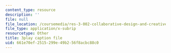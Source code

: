 ```yaml
---
content_type: resource
description: ''
file: null
file_location: /coursemedia/res-3-002-collaborative-design-and-creative-expression-with-arduino-microcontrollers-january-iap-2017/661e70ef2515299e49b256f8acbc88c0_psoIl5k1FIs.srt
file_type: application/x-subrip
resourcetype: Other
title: 3play caption file
uid: 661e70ef-2515-299e-49b2-56f8acbc88c0
---
```

